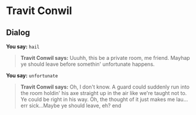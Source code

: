 # Travit Conwil


## Dialog

**You say:** `hail`



>**Travit Conwil says:** Uuuhh, this be a private room, me friend. Mayhap ye should leave before somethin' unfortunate happens.

**You say:** `unfortunate`



>**Travit Conwil says:** Oh, I don't know. A guard could suddenly run into the room holdin' his axe straight up in the air like we're taught not to. Ye could be right in his way. Oh, the thought of it just makes me lau... err sick...Maybe ye should leave, eh?
end
